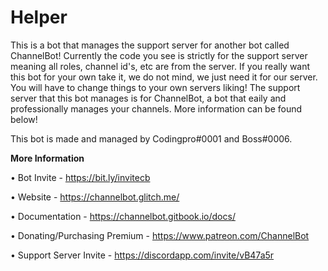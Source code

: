 # Helper

This is a bot that manages the support server for another bot called ChannelBot! Currently the code you see is strictly for the support server meaning all roles, channel id's, etc are from the server. If you really want this bot for your own take it, we do not mind, we just need it for our server. You will have to change things to your own servers liking! The support server that this bot manages is for ChannelBot, a bot that eaily and professionally manages your channels. More information can be found below! 

This bot is made and managed by Codingpro#0001 and Boss#0006. 

**More Information** 

• Bot Invite - https://bit.ly/invitecb

• Website - https://channelbot.glitch.me/

• Documentation - https://channelbot.gitbook.io/docs/

• Donating/Purchasing Premium - https://www.patreon.com/ChannelBot

• Support Server Invite - https://discordapp.com/invite/vB47a5r




